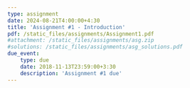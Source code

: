 ```yaml
---
type: assignment
date: 2024-08-21T4:00:00+4:30
title: 'Assignment #1 - Introduction'
pdf: /static_files/assignments/Assignment1.pdf
#attachment: /static_files/assignments/asg.zip
#solutions: /static_files/assignments/asg_solutions.pdf
due_event: 
    type: due
    date: 2018-11-13T23:59:00+3:30
    description: 'Assignment #1 due'
---
```


